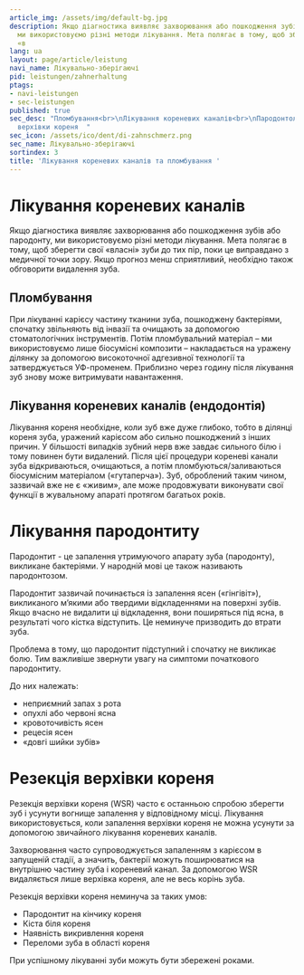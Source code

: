```yaml
---
article_img: /assets/img/default-bg.jpg
description: Якщо діагностика виявляє захворювання або пошкодження зубів або пародонту,
  ми використовуємо різні методи лікування. Мета полягає в тому, щоб зберегти свої
  «в
lang: ua
layout: page/article/leistung
navi_name: Лікувально-зберігаючі
pid: leistungen/zahnerhaltung
ptags:
- navi-leistungen
- sec-leistungen
published: true
sec_desc: "Пломбування<br>\nЛікування кореневих каналів<br>\nПародонтологія<br>\nРезекція
  верхівки кореня  "
sec_icon: /assets/ico/dent/di-zahnschmerz.png
sec_name: Лікувально-зберігаючі
sortindex: 3
title: 'Лікування кореневих каналів та пломбування '
---
```



<section class="content-space-b-2 bg-light"><div class="container" container></div></section>

#  Лікування кореневих каналів 

Якщо діагностика виявляє захворювання або пошкодження зубів або пародонту, ми використовуємо різні методи лікування. Мета полягає в тому, щоб зберегти свої «власні» зуби до тих пір, поки це виправдано з медичної точки зору. Якщо прогноз менш сприятливий, необхідно також обговорити видалення зуба.

## Пломбування

При лікуванні карієсу частину тканини зуба, пошкоджену бактеріями, спочатку звільняють від інвазії та очищають за допомогою стоматологічних інструментів. Потім пломбувальний матеріал – ми використовуємо лише біосумісні композити – накладається на уражену ділянку за допомогою високоточної адгезивної технології та затверджується УФ-променем. Приблизно через годину після лікування зуб знову може витримувати навантаження.

## Лікування кореневих каналів (ендодонтія)

Лікування кореня необхідне, коли зуб вже дуже глибоко, тобто в ділянці кореня зуба, уражений карієсом або сильно пошкоджений з інших причин. У більшості випадків зубний нерв вже завдає сильного білю і тому повинен бути видалений. Після цієї процедури кореневі канали зуба відкриваються, очищаються, а потім пломбуються/заливаються біосумісним матеріалом («гутаперча»). Зуб, оброблений таким чином, зазвичай вже не є «живим», але може продовжувати виконувати свої функції в жувальному апараті протягом багатьох років.

<section class="content-space-2"><div class="container" container></div></section>

# Лікування пародонтиту

Пародонтит - це запалення утримуючого апарату зуба (пародонту), викликане бактеріями. У народній мові це також називають пародонтозом.

Пародонтит зазвичай починається із запалення ясен («гінгівіт»), викликаного м’якими або твердими відкладеннями на поверхні зубів. Якщо вчасно не видалити ці відкладення, вони поширяться під ясна, в результаті чого кістка відступить. Це неминуче призводить до втрати зуба.

Проблема в тому, що пародонтит підступний і спочатку не викликає болю. Тим важливіше звернути увагу на симптоми початкового пародонтиту.

До них належать:

- неприємний запах з рота
- опухлі або червоні ясна
- кровоточивість ясен
- рецесія ясен
- «довгі шийки зубів» 


# Резекція верхівки кореня

Резекція верхівки кореня (WSR) часто є останньою спробою зберегти зуб і усунути вогнище запалення у відповідному місці. Лікування використовується, коли запалення верхівки кореня не можна усунути за допомогою звичайного лікування кореневих каналів.

Захворювання часто супроводжується запаленням з карієсом в запущеній стадії, а значить, бактерії можуть поширюватися на внутрішню частину зуба і кореневий канал. За допомогою WSR видаляється лише верхівка кореня, але не весь корінь зуба.

Резекція верхівки кореня неминуча за таких умов:

- Пародонтит на кінчику кореня
- Кіста біля кореня
- Наявність викривлення кореня
- Переломи зуба в області кореня

При успішному лікуванні зуби можуть бути збережені роками.
